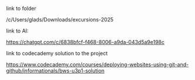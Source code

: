 link to folder

/c/Users/glads/Downloads/excursions-2025


link to AI:

https://chatgpt.com/c/6838bfcf-f468-8006-a9da-043d5a9e198c


link to codecademy solution to the project

https://www.codecademy.com/courses/deploying-websites-using-git-and-github/informationals/bws-u3p1-solution
